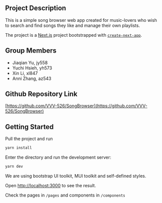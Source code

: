 ## Project Description
This is a simple song browser web app created for music-lovers who wish to search and find songs they like and manage their own playlists.

The project is a [Next.js](https://nextjs.org/) project bootstrapped with [`create-next-app`](https://github.com/vercel/next.js/tree/canary/packages/create-next-app). 

## Group Members

- Jiaqian Yu, jy558
- Yuchi Hsieh, yh573
- Xin Li, xl847
- Anni Zhang, az543 

## Github Repository Link
[https://github.com/VVV-526/SongBrowser](https://github.com/VVV-526/SongBrowser)

## Getting Started
Pull the project and run 

```bash
yarn install
```

Enter the directory and run the development server:

```bash
yarn dev
```

We are using bootstrap UI toolkit, MUI toolkit and self-defined styles.

Open [http://localhost:3000](http://localhost:3000) to see the result.

Check the pages in `/pages` and components in `/components`
